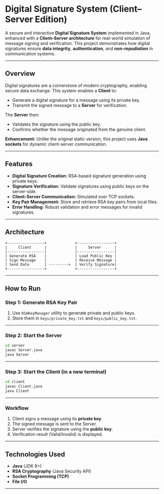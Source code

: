 
#  Digital Signature System (Client–Server Edition)

A secure and interactive **Digital Signature System** implemented in Java, enhanced with a **Client–Server architecture** for real-world simulation of message signing and verification. This project demonstrates how digital signatures ensure **data integrity**, **authentication**, and **non-repudiation** in communication systems.

---

##  Overview

Digital signatures are a cornerstone of modern cryptography, enabling secure data exchange.
This system enables a **Client** to:

* Generate a digital signature for a message using its private key.
* Transmit the signed message to a **Server** for verification.

The **Server** then:

* Validates the signature using the public key.
* Confirms whether the message originated from the genuine client.

 **Enhancement:** Unlike the original static version, this project uses **Java sockets** for dynamic client-server communication.

---

##  Features

*  **Digital Signature Creation:** RSA-based signature generation using private keys.
*  **Signature Verification:** Validate signatures using public keys on the server-side.
*  **Client-Server Communication:** Simulated over TCP sockets.
*  **Key Pair Management:** Store and retrieve RSA key pairs from local files.
*  **Error Handling:** Robust validation and error messages for invalid signatures.

---

##  Architecture

```
+-----------------+             +-----------------+
|     Client      |             |     Server      |
|-----------------|             |-----------------|
| Generate RSA    |             | Load Public Key |
| Sign Message    |             | Receive Message |
| Send Data       | --------->  | Verify Signature|
+-----------------+             +-----------------+
```

---


##  How to Run

###  Step 1: Generate RSA Key Pair

1. Use `RSAKeyManager` utility to generate private and public keys.
2. Store them in `keys/private_key.txt` and `keys/public_key.txt`.

---

###  Step 2: Start the Server

```bash
cd server
javac Server.java
java Server
```

---

###  Step 3: Start the Client (in a new terminal)

```bash
cd client
javac Client.java
java Client
```

---

###  Workflow

1. Client signs a message using its **private key**.
2. The signed message is sent to the Server.
3. Server verifies the signature using the **public key**.
4. Verification result (Valid/Invalid) is displayed.

---

##  Technologies Used

*  **Java** (JDK 8+)
*  **RSA Cryptography** (Java Security API)
*  **Socket Programming (TCP)**
*  **File I/O**

---



